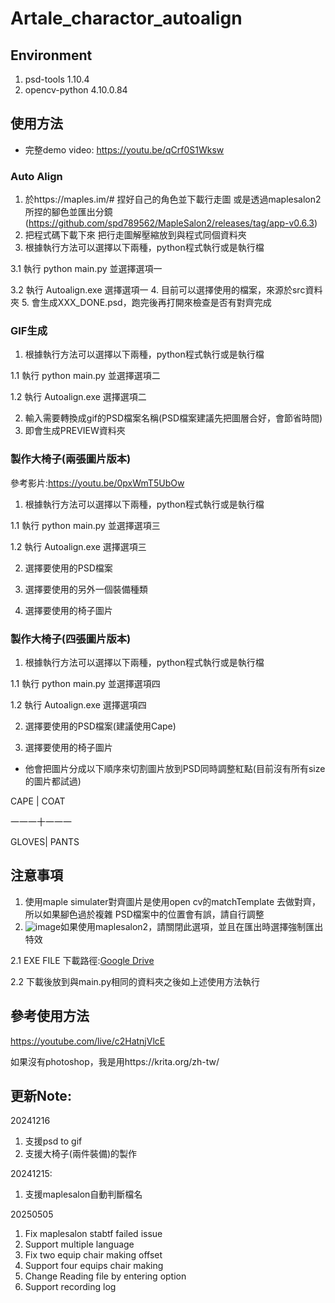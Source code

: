 # Artale_charactor_autoalign

## Environment
1. psd-tools          1.10.4
2. opencv-python      4.10.0.84

## 使用方法 
* 完整demo video: https://youtu.be/qCrf0S1Wksw
### Auto Align

1. 於https://maples.im/# 捏好自己的角色並下載行走圖 或是透過maplesalon2所捏的腳色並匯出分鏡
(https://github.com/spd789562/MapleSalon2/releases/tag/app-v0.6.3)
2. 把程式碼下載下來 把行走圖解壓縮放到與程式同個資料夾
3. 根據執行方法可以選擇以下兩種，python程式執行或是執行檔

3.1 執行 python main.py 並選擇選項一

3.2 執行 Autoalign.exe 選擇選項一
4. 目前可以選擇使用的檔案，來源於src資料夾
5. 會生成XXX_DONE.psd，跑完後再打開來檢查是否有對齊完成

### GIF生成
1. 根據執行方法可以選擇以下兩種，python程式執行或是執行檔

1.1 執行 python main.py 並選擇選項二

1.2 執行 Autoalign.exe 選擇選項二

2. 輸入需要轉換成gif的PSD檔案名稱(PSD檔案建議先把圖層合好，會節省時間)
3. 即會生成PREVIEW資料夾

### 製作大椅子(兩張圖片版本)
參考影片:https://youtu.be/0pxWmT5UbOw
1. 根據執行方法可以選擇以下兩種，python程式執行或是執行檔

1.1 執行 python main.py 並選擇選項三

1.2 執行 Autoalign.exe 選擇選項三

2. 選擇要使用的PSD檔案
   
3. 選擇要使用的另外一個裝備種類
   
4. 選擇要使用的椅子圖片

### 製作大椅子(四張圖片版本)
1. 根據執行方法可以選擇以下兩種，python程式執行或是執行檔

1.1 執行 python main.py 並選擇選項四

1.2 執行 Autoalign.exe 選擇選項四

2. 選擇要使用的PSD檔案(建議使用Cape)
 
3. 選擇要使用的椅子圖片

* 他會把圖片分成以下順序來切割圖片放到PSD同時調整紅點(目前沒有所有size的圖片都試過)

  
CAPE  | COAT

一一一十一一一

GLOVES| PANTS

## 注意事項
1. 使用maple simulater對齊圖片是使用open cv的matchTemplate 去做對齊，所以如果腳色過於複雜 PSD檔案中的位置會有誤，請自行調整
2. ![image](https://github.com/user-attachments/assets/713b4d86-4ddd-4e65-9a5e-e149ef1c93ad)如果使用maplesalon2，請關閉此選項，並且在匯出時選擇強制匯出特效
   
2.1 EXE FILE 下載路徑:[Google Drive](https://drive.google.com/drive/folders/1L3WprF8cyESB7CdYgiiexKBZPfNlOL9I?usp=sharing)

2.2 下載後放到與main.py相同的資料夾之後如上述使用方法執行


## 參考使用方法
https://youtube.com/live/c2HatnjVlcE

如果沒有photoshop，我是用https://krita.org/zh-tw/

## 更新Note:
20241216
1. 支援psd to gif
2. 支援大椅子(兩件裝備)的製作
   
20241215:
1. 支援maplesalon自動判斷檔名
   
20250505
1. Fix maplesalon stabtf failed issue
2. Support multiple language
3. Fix two equip chair making offset
4. Support four equips chair making
5. Change Reading file by entering option
6. Support recording log
